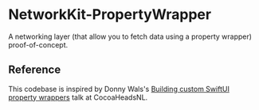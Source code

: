 # NetworkKit-PropertyWrapper
A networking layer (that allow you to fetch data using a property wrapper) proof-of-concept.

## Reference
This codebase is inspired by Donny Wals's [Building custom SwiftUI property wrappers](https://www.youtube.com/watch?v=O_aKEd4dyjE) talk at CocoaHeadsNL.

